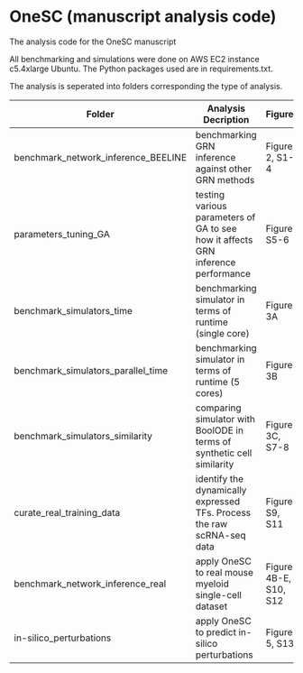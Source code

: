 # OneSC (manuscript analysis code)
The analysis code for the OneSC manuscript

All benchmarking and simulations were done on AWS EC2 instance c5.4xlarge Ubuntu. The Python packages used are in requirements.txt. 

The analysis is seperated into folders corresponding the type of analysis. 

|Folder | Analysis Decription| Figures|
| --------- | --------------- | --------------- |
|benchmark_network_inference_BEELINE| benchmarking GRN inference against other GRN methods | Figure 2, S1-4|
|parameters_tuning_GA| testing various parameters of GA to see how it affects GRN inference performance| Figure S5-6|
|benchmark_simulators_time| benchmarking simulator in terms of runtime (single core)| Figure 3A|
|benchmark_simulators_parallel_time| benchmarking simulator in terms of runtime (5 cores) | Figure 3B|
|benchmark_simulators_similarity| comparing simulator with BoolODE in terms of synthetic cell similarity| Figure 3C, S7-8| 
|curate_real_training_data| identify the dynamically expressed TFs. Process the raw scRNA-seq data|Figure S9, S11|
|benchmark_network_inference_real| apply OneSC to real mouse myeloid single-cell dataset| Figure 4B-E, S10, S12|
|in-silico_perturbations| apply OneSC to predict in-silico perturbations| Figure 5, S13|



